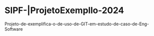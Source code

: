 #  SIPF-|ProjetoExempllo-2024
Projeto-de-exemplifica-o-de-uso-de-GIT-em-estudo-de-caso-de-Eng-Software
